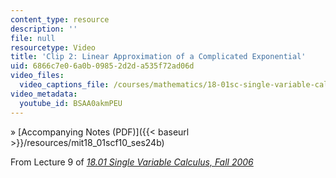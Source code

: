 ```yaml
---
content_type: resource
description: ''
file: null
resourcetype: Video
title: 'Clip 2: Linear Approximation of a Complicated Exponential'
uid: 6866c7e0-6a0b-0985-2d2d-a535f72ad06d
video_files:
  video_captions_file: /courses/mathematics/18-01sc-single-variable-calculus-fall-2010/unit-2-applications-of-differentiation/part-a-approximation-and-curve-sketching/session-24-examples-of-linear-approximation/clip-2-linear-approximation-of-a-complicated-exponential/BSAA0akmPEU.vtt
video_metadata:
  youtube_id: BSAA0akmPEU
---
```


» [Accompanying Notes (PDF)]({{< baseurl >}}/resources/mit18_01scf10_ses24b)

From Lecture 9 of [_18.01 Single Variable Calculus, Fall 2006_](/courses/18-01-single-variable-calculus-fall-2006/pages/video-lectures)